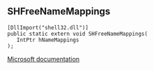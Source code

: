## SHFreeNameMappings

```
[DllImport("shell32.dll")]
public static extern void SHFreeNameMappings(
   IntPtr hNameMappings
);
```

[Microsoft documentation](https://docs.microsoft.com/en-us/windows/win32/api/shlobj_core/nf-shlobj_core-shfreenamemappings)

